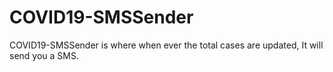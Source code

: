 # COVID19-SMSSender
COVID19-SMSSender is where when ever the total cases are updated, It will send you a SMS.

